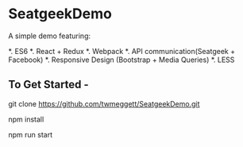 # SeatgeekDemo

A simple demo featuring: 

*. ES6
*. React + Redux
*. Webpack
*. API communication(Seatgeek + Facebook)
*. Responsive Design (Bootstrap + Media Queries)
*. LESS

## To Get Started -

git clone https://github.com/twmeggett/SeatgeekDemo.git

npm install

npm run start


